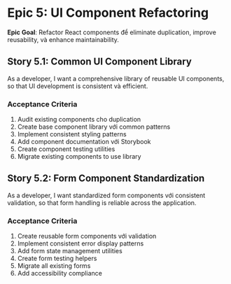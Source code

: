 # Epic 5: UI Component Refactoring

**Epic Goal**: Refactor React components để eliminate duplication, improve reusability, và enhance maintainability.

## Story 5.1: Common UI Component Library

As a developer,
I want a comprehensive library of reusable UI components,
so that UI development is consistent và efficient.

### Acceptance Criteria

1. Audit existing components cho duplication
2. Create base component library với common patterns
3. Implement consistent styling patterns
4. Add component documentation với Storybook
5. Create component testing utilities
6. Migrate existing components to use library

## Story 5.2: Form Component Standardization

As a developer,
I want standardized form components với consistent validation,
so that form handling is reliable across the application.

### Acceptance Criteria

1. Create reusable form components với validation
2. Implement consistent error display patterns
3. Add form state management utilities
4. Create form testing helpers
5. Migrate all existing forms
6. Add accessibility compliance

